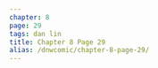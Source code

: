 ```yaml
---
chapter: 8
page: 29
tags: dan lin
title: Chapter 8 Page 29
alias: /dnwcomic/chapter-8-page-29/
---
```


